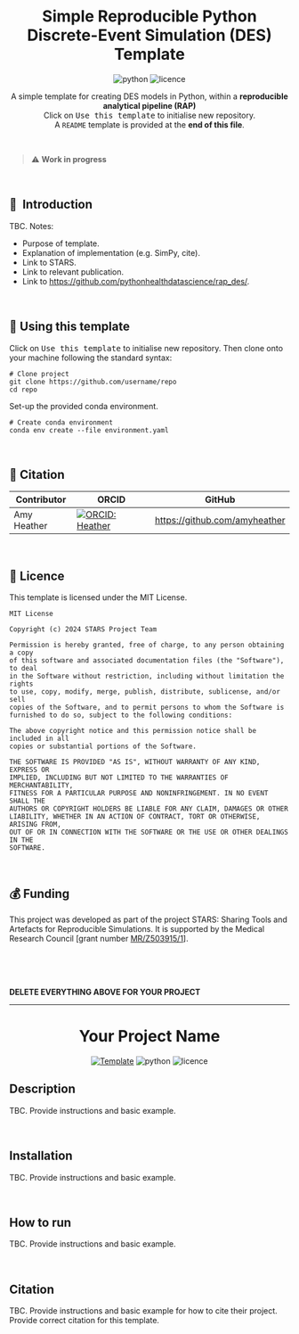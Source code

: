 <div align="center">

# Simple Reproducible Python<br>Discrete-Event Simulation (DES) Template

![python](https://img.shields.io/badge/-Python_3.13-blue?logo=python&logoColor=white)
![licence](https://img.shields.io/badge/Licence-MIT-green.svg?labelColor=gray)

A simple template for creating DES models in Python, within a **reproducible analytical pipeline (RAP)** <br>
Click on <kbd>Use this template</kbd> to initialise new repository.<br>
A `README` template is provided at the **end of this file**.

</div>

<br>

> ⚠️ **Work in progress**

<br>

## 📌  Introduction

TBC. Notes:

* Purpose of template.
* Explanation of implementation (e.g. SimPy, cite).
* Link to STARS.
* Link to relevant publication.
* Link to https://github.com/pythonhealthdatascience/rap_des/.

<br>

## 🚀  Using this template

Click on <kbd>Use this template</kbd> to initialise new repository. Then clone onto your machine following the standard syntax:

```
# Clone project
git clone https://github.com/username/repo
cd repo
```

Set-up the provided conda environment.

```
# Create conda environment
conda env create --file environment.yaml
```

<br>

## 📝 Citation

| Contributor | ORCID | GitHub |
| --- | --- | --- |
| Amy Heather | [![ORCID: Heather](https://img.shields.io/badge/ORCID-0000--0002--6596--3479-brightgreen)](https://orcid.org/0000-0002-6596-3479) | https://github.com/amyheather |

<br>

## 📜 Licence

This template is licensed under the MIT License.

```
MIT License

Copyright (c) 2024 STARS Project Team

Permission is hereby granted, free of charge, to any person obtaining a copy
of this software and associated documentation files (the "Software"), to deal
in the Software without restriction, including without limitation the rights
to use, copy, modify, merge, publish, distribute, sublicense, and/or sell
copies of the Software, and to permit persons to whom the Software is
furnished to do so, subject to the following conditions:

The above copyright notice and this permission notice shall be included in all
copies or substantial portions of the Software.

THE SOFTWARE IS PROVIDED "AS IS", WITHOUT WARRANTY OF ANY KIND, EXPRESS OR
IMPLIED, INCLUDING BUT NOT LIMITED TO THE WARRANTIES OF MERCHANTABILITY,
FITNESS FOR A PARTICULAR PURPOSE AND NONINFRINGEMENT. IN NO EVENT SHALL THE
AUTHORS OR COPYRIGHT HOLDERS BE LIABLE FOR ANY CLAIM, DAMAGES OR OTHER
LIABILITY, WHETHER IN AN ACTION OF CONTRACT, TORT OR OTHERWISE, ARISING FROM,
OUT OF OR IN CONNECTION WITH THE SOFTWARE OR THE USE OR OTHER DEALINGS IN THE
SOFTWARE.
```

<br>

## 💰 Funding

This project was developed as part of the project STARS: Sharing Tools and Artefacts for Reproducible Simulations. It is supported by the Medical Research Council [grant number [MR/Z503915/1](https://gtr.ukri.org/projects?ref=MR%2FZ503915%2F1)].

<br>
<br>
<br>

**DELETE EVERYTHING ABOVE FOR YOUR PROJECT**

___

<div align="center">

# Your Project Name

[![Template](https://img.shields.io/badge/-rap__template__python__des-017F2F?style=flat&logo=github&labelColor=gray)](https://github.com/pythonhealthdatascience/rap_template_python_des)
![python](https://img.shields.io/badge/-Python_Version-blue?logo=python&logoColor=white)
![licence](https://img.shields.io/badge/Licence-Name-green.svg?labelColor=gray)

</div>

## Description

TBC. Provide instructions and basic example.

<br>

## Installation

TBC. Provide instructions and basic example.

<br>

## How to run

TBC. Provide instructions and basic example.

<br>

## Citation

TBC. Provide instructions and basic example for how to cite their project. Provide correct citation for this template.
